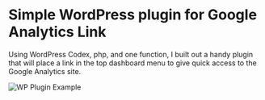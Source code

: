 # Simple WordPress plugin for Google Analytics Link

Using WordPress Codex, php, and one function, I built out a handy plugin that will place a link in the top dashboard menu to give quick access to the Google Analytics site. 

![WP Plugin Example](simple-wp-plugin/images/wp-plugin-example.jpg)
